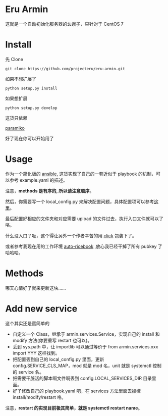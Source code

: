 Eru Armin
===========

这就是一个自动初始化服务器的幺蛾子，只针对于 CentOS 7

Install
===========

先 Clone

```
git clone https://github.com/projecteru/eru-armin.git
```

如果不想扩展了

```
python setup.py install
```

如果想扩展

```
python setup.py develop
```

这货只依赖

[paramiko](https://github.com/paramiko/paramiko)

好了现在你可以开始用了

Usage
===========

作为一个简化版的 [ansible](http://www.ansible.com/), 这货实现了自己的一套近似于 playbook 的机制，可以参考 example.yaml 的描述。

注意，**methods 是有序的, 所以请注意顺序**。

然后，你需要写一个 local_config.py 来解决配置问题，具体配置项可以参考[这里](https://github.com/projecteru/eru-armin/master/armin/config.py)。

最后配置好相应的文件夹和对应需要 upload 的文件过去，执行入口文件就可以了咯。

什么没入口？呃，这个得让另外一个作者幸苦的用 [click](http://click.pocoo.org/5/) 包装下了。

或者参考我现在用的工作环境 [auto-ricebook](https://github.com/CMGS/auto-ricebook) ,放心我已经干掉了所有 pubkey 了哈哈哈。

Methods
============

哪天心情好了就来更新这块……

Add new service
============

这个其实还是蛮简单的

* 自定义一个 Class，继承于 armin.services.Service，实现自己的 install 和 modify 方法(你要重写 restart 也可以)。
* 丢到 sys.path 中，让 importlib 可以通过等价于 from armin.services.xxx import YYY 这样找到。
* 把配置丢到自己的 local_config.py 里面，更新 config.SERVICE_CLS_MAP，mod 就是 mod 名，unit 就是 systemctl 控制的 service 名。
* 把需要干脏活的脚本啊文件啊丢到 config.LOCAL_SERVICES_DIR 目录里面。
* 好了修改自己的 playbook.yaml 吧，在 services 方法里面去操控 install/modify/restart 咯。

注意，**restart 的实现目前极其简单，就是 systemctl restart name**。

